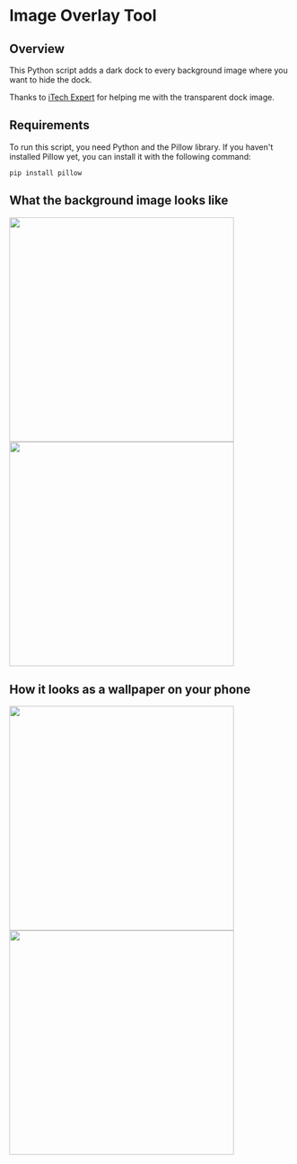 # Image Overlay Tool

## Overview

This Python script adds a dark dock to every background image where you want to hide the dock.

Thanks to [iTech Expert](https://x.com/iTechExpert21?s=20) for helping me with the transparent dock image.


## Requirements

To run this script, you need Python and the Pillow library. If you haven't installed Pillow yet, you can install it with the following command:

```pip install pillow```

## What the background image looks like

<p float="left">
  <img src="https://github.com/binnichtaktiv/Hide-Dock-Wallpaper-Editor/assets/96953964/b444da12-39a2-4be0-bee9-bd2daea2bf0e" width="400" />
  <img src="https://github.com/binnichtaktiv/Hide-Dock-Wallpaper-Editor/assets/96953964/3533de59-fbd6-4d08-a3d3-9c6bc2322e02" width="400" />
</p>

## How it looks as a wallpaper on your phone

<p float="left">
  <img src="https://github.com/binnichtaktiv/Hide-Dock-Wallpaper-Editor/assets/96953964/e7c10c23-b09e-4a96-8020-99388de36198" width="400" />
  <img src="https://github.com/binnichtaktiv/Hide-Dock-Wallpaper-Editor/assets/96953964/f64564d1-f8ed-437b-8104-d56a36369225" width="400" />
</p>

